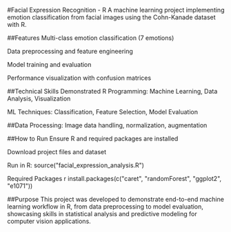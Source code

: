 #Facial Expression Recognition - R
A machine learning project implementing emotion classification from facial images using the Cohn-Kanade dataset with R.

##Features
Multi-class emotion classification (7 emotions)

Data preprocessing and feature engineering

Model training and evaluation

Performance visualization with confusion matrices

##Technical Skills Demonstrated
R Programming: Machine Learning, Data Analysis, Visualization

ML Techniques: Classification, Feature Selection, Model Evaluation

##Data Processing: Image data handling, normalization, augmentation

##How to Run
Ensure R and required packages are installed

Download project files and dataset

Run in R: source("facial_expression_analysis.R")

Required Packages
r
install.packages(c("caret", "randomForest", "ggplot2", "e1071"))

##Purpose
This project was developed to demonstrate end-to-end machine learning workflow in R, from data preprocessing to model evaluation, showcasing skills in statistical analysis and predictive modeling for computer vision applications.
